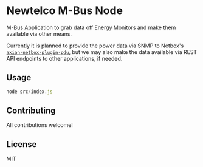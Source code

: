 # Newtelco M-Bus Node

M-Bus Application to grab data off Energy Monitors and make them available via other means.

Currently it is planned to provide the power data via SNMP to Netbox's [`axian-netbox-plugin-pdu`](https://github.com/minitriga/axians-netbox-plugin-pdu), but we may also make the data available via REST API endpoints to other applications, if needed.

## Usage

```js
node src/index.js
```

## Contributing

All contributions welcome!

## License

MIT
